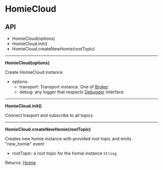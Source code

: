 # HomieCloud

## API

- HomieCloud(options)
- HomieCloud.init()
- HomieCloud.createNewHomie(rootTopic)
***

**HomieCloud(options)**

Create HomieCloud instance

- options:
    - transport: Transport instance. One of [Broker](../../Broker)
    - debug: any logger that respects [Debugger](../../utils/README.md) interface

***

**HomieCloud.init()**

Connect trasport and subscribe to all topics

***

**HomieCloud.createNewHomie(rootTopic)**

Creates new homie instance with provided root topic and emits "new_homie" event

- rootTopic: a root topic for the homie instance `String`

Returns: [Homie](../homie/README.md)

